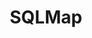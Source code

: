 ---
layout: tag-list
type: tag
title: SQLMap
slug: SQLMap
category: Tag
sidebar: false
description: >
    Es una herramienta de código abierto que permite automatizar el proceso de un ataque de inyección de SQL
---